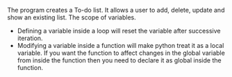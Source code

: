 The program creates a To-do list. It allows a user to add, delete, update and show an existing list.
The scope of variables.
  - Defining a variable inside a loop will reset the variable after successive iteration.
  - Modifying a variable inside a function will make python treat it as a local variable. If you want the function to affect changes in the global variable from inside the function then you need to declare it as global inside the function.
